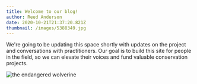 ```yaml
---
title: Welcome to our blog!
author: Reed Anderson
date: 2020-10-21T21:37:20.821Z
thumbnail: /images/5388349.jpg
---
```

We're going to be updating this space shortly with updates on the project and conversations with practitioners. Our goal is to build this site for people in the field, so we can elevate their voices and fund valuable conservation projects.



![the endangered wolverine](/images/wolverines_cbcca.jpg)